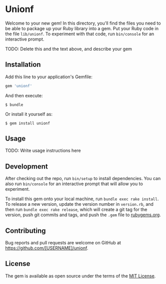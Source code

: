 # Unionf

Welcome to your new gem! In this directory, you'll find the files you need to be able to package up your Ruby library into a gem. Put your Ruby code in the file `lib/unionf`. To experiment with that code, run `bin/console` for an interactive prompt.

TODO: Delete this and the text above, and describe your gem

## Installation

Add this line to your application's Gemfile:

```ruby
gem 'unionf'
```

And then execute:

    $ bundle

Or install it yourself as:

    $ gem install unionf

## Usage

TODO: Write usage instructions here

## Development

After checking out the repo, run `bin/setup` to install dependencies. You can also run `bin/console` for an interactive prompt that will allow you to experiment.

To install this gem onto your local machine, run `bundle exec rake install`. To release a new version, update the version number in `version.rb`, and then run `bundle exec rake release`, which will create a git tag for the version, push git commits and tags, and push the `.gem` file to [rubygems.org](https://rubygems.org).

## Contributing

Bug reports and pull requests are welcome on GitHub at https://github.com/[USERNAME]/unionf.

## License

The gem is available as open source under the terms of the [MIT License](http://opensource.org/licenses/MIT).
